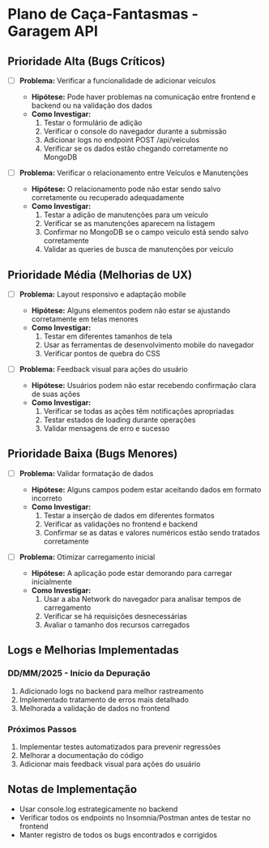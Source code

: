 # Plano de Caça-Fantasmas - Garagem API

## Prioridade Alta (Bugs Críticos)
- [ ] **Problema:** Verificar a funcionalidade de adicionar veículos
  - **Hipótese:** Pode haver problemas na comunicação entre frontend e backend ou na validação dos dados
  - **Como Investigar:** 
    1. Testar o formulário de adição
    2. Verificar o console do navegador durante a submissão
    3. Adicionar logs no endpoint POST /api/veiculos
    4. Verificar se os dados estão chegando corretamente no MongoDB

- [ ] **Problema:** Verificar o relacionamento entre Veículos e Manutenções
  - **Hipótese:** O relacionamento pode não estar sendo salvo corretamente ou recuperado adequadamente
  - **Como Investigar:**
    1. Testar a adição de manutenções para um veículo
    2. Verificar se as manutenções aparecem na listagem
    3. Confirmar no MongoDB se o campo veiculo está sendo salvo corretamente
    4. Validar as queries de busca de manutenções por veículo

## Prioridade Média (Melhorias de UX)
- [ ] **Problema:** Layout responsivo e adaptação mobile
  - **Hipótese:** Alguns elementos podem não estar se ajustando corretamente em telas menores
  - **Como Investigar:**
    1. Testar em diferentes tamanhos de tela
    2. Usar as ferramentas de desenvolvimento mobile do navegador
    3. Verificar pontos de quebra do CSS

- [ ] **Problema:** Feedback visual para ações do usuário
  - **Hipótese:** Usuários podem não estar recebendo confirmação clara de suas ações
  - **Como Investigar:**
    1. Verificar se todas as ações têm notificações apropriadas
    2. Testar estados de loading durante operações
    3. Validar mensagens de erro e sucesso

## Prioridade Baixa (Bugs Menores)
- [ ] **Problema:** Validar formatação de dados
  - **Hipótese:** Alguns campos podem estar aceitando dados em formato incorreto
  - **Como Investigar:**
    1. Testar a inserção de dados em diferentes formatos
    2. Verificar as validações no frontend e backend
    3. Confirmar se as datas e valores numéricos estão sendo tratados corretamente

- [ ] **Problema:** Otimizar carregamento inicial
  - **Hipótese:** A aplicação pode estar demorando para carregar inicialmente
  - **Como Investigar:**
    1. Usar a aba Network do navegador para analisar tempos de carregamento
    2. Verificar se há requisições desnecessárias
    3. Avaliar o tamanho dos recursos carregados

## Logs e Melhorias Implementadas

### DD/MM/2025 - Início da Depuração
1. Adicionado logs no backend para melhor rastreamento
2. Implementado tratamento de erros mais detalhado
3. Melhorada a validação de dados no frontend

### Próximos Passos
1. Implementar testes automatizados para prevenir regressões
2. Melhorar a documentação do código
3. Adicionar mais feedback visual para ações do usuário

## Notas de Implementação
- Usar console.log estrategicamente no backend
- Verificar todos os endpoints no Insomnia/Postman antes de testar no frontend
- Manter registro de todos os bugs encontrados e corrigidos